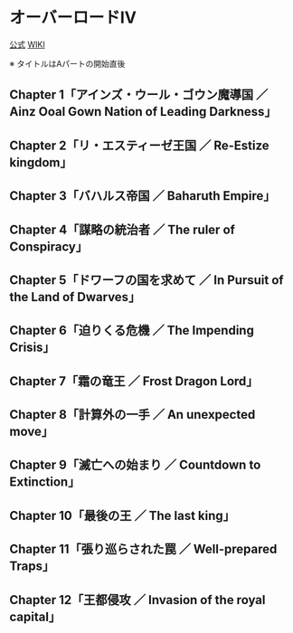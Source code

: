 # オーバーロードⅣ

[公式](https://overlord-anime.com/) 
[WIKI](https://ja.wikipedia.org/wiki/%E3%82%AA%E3%83%BC%E3%83%90%E3%83%BC%E3%83%AD%E3%83%BC%E3%83%89_(%E5%B0%8F%E8%AA%AC)) 

※ タイトルはAパートの開始直後

## Chapter 1「アインズ・ウール・ゴウン魔導国 ／ Ainz Ooal Gown Nation of Leading Darkness」

## Chapter 2「リ・エスティーゼ王国 ／ Re-Estize kingdom」

## Chapter 3「バハルス帝国 ／ Baharuth Empire」

## Chapter 4「謀略の統治者 ／ The ruler of Conspiracy」

## Chapter 5「ドワーフの国を求めて ／ In Pursuit of the Land of Dwarves」

## Chapter 6「迫りくる危機 ／ The Impending Crisis」

## Chapter 7「霜の竜王 ／ Frost Dragon Lord」

## Chapter 8「計算外の一手 ／ An unexpected move」

## Chapter 9「滅亡への始まり ／ Countdown to Extinction」

## Chapter 10「最後の王 ／ The last king」

## Chapter 11「張り巡らされた罠 ／ Well-prepared Traps」

## Chapter 12「王都侵攻 ／ Invasion of the royal capital」
